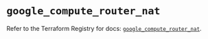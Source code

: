 # `google_compute_router_nat`

Refer to the Terraform Registry for docs: [`google_compute_router_nat`](https://registry.terraform.io/providers/hashicorp/google-beta/5.11.0/docs/resources/google_compute_router_nat).

